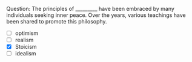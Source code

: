 Question: The principles of _________ have been embraced by many individuals seeking inner peace. Over the years, various teachings have been shared to promote this philosophy.  
- [ ] optimism  
- [ ] realism  
- [x] Stoicism  
- [ ] idealism